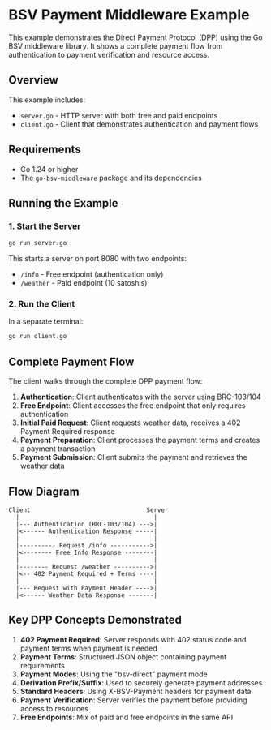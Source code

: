 # BSV Payment Middleware Example

This example demonstrates the Direct Payment Protocol (DPP) using the Go BSV middleware library. It shows a complete payment flow from authentication to payment verification and resource access.

## Overview

This example includes:

- `server.go` - HTTP server with both free and paid endpoints
- `client.go` - Client that demonstrates authentication and payment flows

## Requirements

- Go 1.24 or higher
- The `go-bsv-middleware` package and its dependencies

## Running the Example

### 1. Start the Server

```bash
go run server.go
```

This starts a server on port 8080 with two endpoints:
- `/info` - Free endpoint (authentication only)
- `/weather` - Paid endpoint (10 satoshis)

### 2. Run the Client

In a separate terminal:

```bash
go run client.go
```

## Complete Payment Flow

The client walks through the complete DPP payment flow:

1. **Authentication**: Client authenticates with the server using BRC-103/104
2. **Free Endpoint**: Client accesses the free endpoint that only requires authentication
3. **Initial Paid Request**: Client requests weather data, receives a 402 Payment Required response
4. **Payment Preparation**: Client processes the payment terms and creates a payment transaction
5. **Payment Submission**: Client submits the payment and retrieves the weather data

## Flow Diagram

```
Client                                Server
  |                                     |
  |--- Authentication (BRC-103/104) --->|
  |<------ Authentication Response -----|
  |                                     |
  |---------- Request /info ----------->|
  |<-------- Free Info Response --------|
  |                                     |
  |-------- Request /weather ---------->|
  |<-- 402 Payment Required + Terms ----|
  |                                     |
  |--- Request with Payment Header ---->|
  |<------ Weather Data Response -------|
```

## Key DPP Concepts Demonstrated

1. **402 Payment Required**: Server responds with 402 status code and payment terms when payment is needed
2. **Payment Terms**: Structured JSON object containing payment requirements
3. **Payment Modes**: Using the "bsv-direct" payment mode
4. **Derivation Prefix/Suffix**: Used to securely generate payment addresses
5. **Standard Headers**: Using X-BSV-Payment headers for payment data
6. **Payment Verification**: Server verifies the payment before providing access to resources
7. **Free Endpoints**: Mix of paid and free endpoints in the same API
